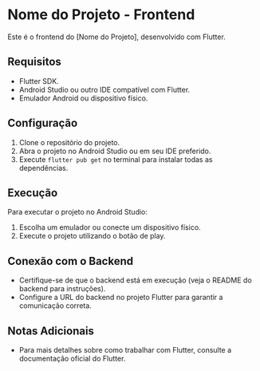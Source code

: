 # Nome do Projeto - Frontend

Este é o frontend do [Nome do Projeto], desenvolvido com Flutter.

## Requisitos

- Flutter SDK.
- Android Studio ou outro IDE compatível com Flutter.
- Emulador Android ou dispositivo físico.

## Configuração

1. Clone o repositório do projeto.
2. Abra o projeto no Android Studio ou em seu IDE preferido.
3. Execute `flutter pub get` no terminal para instalar todas as dependências.

## Execução

Para executar o projeto no Android Studio:
1. Escolha um emulador ou conecte um dispositivo físico.
2. Execute o projeto utilizando o botão de play.

## Conexão com o Backend

- Certifique-se de que o backend está em execução (veja o README do backend para instruções).
- Configure a URL do backend no projeto Flutter para garantir a comunicação correta.

## Notas Adicionais

- Para mais detalhes sobre como trabalhar com Flutter, consulte a documentação oficial do Flutter.


